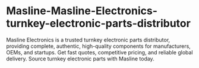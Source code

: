 # Masline-Masline-Electronics-turnkey-electronic-parts-distributor
Masline Electronics is a trusted turnkey electronic parts distributor, providing complete, authentic, high-quality components for manufacturers, OEMs, and startups. Get fast quotes, competitive pricing, and reliable global delivery. Source turnkey electronic parts with Masline today.
